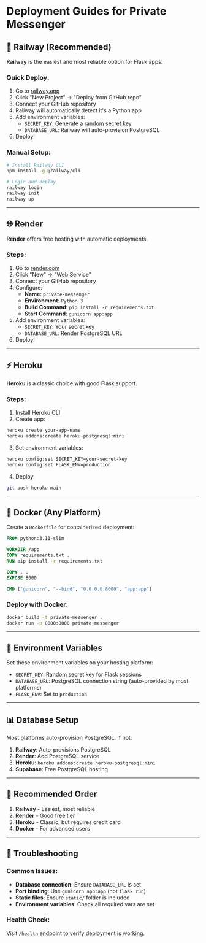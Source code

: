 # Deployment Guides for Private Messenger

## 🚀 Railway (Recommended)

**Railway** is the easiest and most reliable option for Flask apps.

### Quick Deploy:
1. Go to [railway.app](https://railway.app)
2. Click "New Project" → "Deploy from GitHub repo"
3. Connect your GitHub repository
4. Railway will automatically detect it's a Python app
5. Add environment variables:
   - `SECRET_KEY`: Generate a random secret key
   - `DATABASE_URL`: Railway will auto-provision PostgreSQL
6. Deploy!

### Manual Setup:
```bash
# Install Railway CLI
npm install -g @railway/cli

# Login and deploy
railway login
railway init
railway up
```

---

## 🌐 Render

**Render** offers free hosting with automatic deployments.

### Steps:
1. Go to [render.com](https://render.com)
2. Click "New" → "Web Service"
3. Connect your GitHub repository
4. Configure:
   - **Name**: `private-messenger`
   - **Environment**: `Python 3`
   - **Build Command**: `pip install -r requirements.txt`
   - **Start Command**: `gunicorn app:app`
5. Add environment variables:
   - `SECRET_KEY`: Your secret key
   - `DATABASE_URL`: Render PostgreSQL URL
6. Deploy!

---

## ⚡ Heroku

**Heroku** is a classic choice with good Flask support.

### Steps:
1. Install Heroku CLI
2. Create app:
```bash
heroku create your-app-name
heroku addons:create heroku-postgresql:mini
```

3. Set environment variables:
```bash
heroku config:set SECRET_KEY=your-secret-key
heroku config:set FLASK_ENV=production
```

4. Deploy:
```bash
git push heroku main
```

---

## 🐳 Docker (Any Platform)

Create a `Dockerfile` for containerized deployment:

```dockerfile
FROM python:3.11-slim

WORKDIR /app
COPY requirements.txt .
RUN pip install -r requirements.txt

COPY . .
EXPOSE 8000

CMD ["gunicorn", "--bind", "0.0.0.0:8000", "app:app"]
```

### Deploy with Docker:
```bash
docker build -t private-messenger .
docker run -p 8000:8000 private-messenger
```

---

## 🔧 Environment Variables

Set these environment variables on your hosting platform:

- `SECRET_KEY`: Random secret key for Flask sessions
- `DATABASE_URL`: PostgreSQL connection string (auto-provided by most platforms)
- `FLASK_ENV`: Set to `production`

---

## 📊 Database Setup

Most platforms auto-provision PostgreSQL. If not:

1. **Railway**: Auto-provisions PostgreSQL
2. **Render**: Add PostgreSQL service
3. **Heroku**: `heroku addons:create heroku-postgresql:mini`
4. **Supabase**: Free PostgreSQL hosting

---

## 🎯 Recommended Order

1. **Railway** - Easiest, most reliable
2. **Render** - Good free tier
3. **Heroku** - Classic, but requires credit card
4. **Docker** - For advanced users

---

## 🚨 Troubleshooting

### Common Issues:
- **Database connection**: Ensure `DATABASE_URL` is set
- **Port binding**: Use `gunicorn app:app` (not `flask run`)
- **Static files**: Ensure `static/` folder is included
- **Environment variables**: Check all required vars are set

### Health Check:
Visit `/health` endpoint to verify deployment is working. 